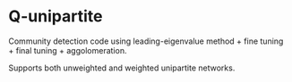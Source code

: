 # Q-unipartite
Community detection code using leading-eigenvalue method + fine tuning + final tuning + aggolomeration.

Supports both unweighted and weighted unipartite networks.
